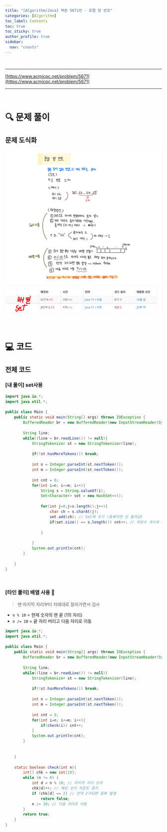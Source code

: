 ```yaml
---
title: "[Algorithm/Java] 백준 5671번 - 호텔 방 번호"
categories: [Algorithm]
toc_label: Contents
toc: true
toc_sticky: true
author_profile: true
sidebar:
  nav: "counts"
---
```


<br>

---

[https://www.acmicpc.net/problem/5671](https://www.acmicpc.net/problem/5671)

---

<br>

# 🔍 문제 풀이

## 문제 도식화

![assets/images/2025/5671.jpg](../../../assets/images/2025/5671.jpg)

![](/assets/images/2025/2025-08-27-10-05-19.png)

<br><br>

# 💻 코드

## 전체 코드

### [내 풀이] set사용

```java
import java.io.*;
import java.util.*;

public class Main {
    public static void main(String[] args) throws IOException {
        BufferedReader br = new BufferedReader(new InputStreamReader(System.in));

        String line;
        while((line = br.readLine()) != null){
            StringTokenizer st = new StringTokenizer(line);

            if(!st.hasMoreTokens()) break;

            int n = Integer.parseInt(st.nextToken());
            int m = Integer.parseInt(st.nextToken());

            int cnt = 0;
            for(int i=n; i<=m; i++){
                String s = String.valueOf(i);
                Set<Character> set = new HashSet<>();

                for(int j=0;j<s.length();j++){
                    char ch = s.charAt(j);
                    set.add(ch); // Set에 추가 (중복이면 안 들어감)
                    if(set.size() == s.length()) cnt++; // 자릿수 개수와 Set 크기 같으면 중복 없음

                }

            }
            System.out.println(cnt);
        }

    }
}

```

<br>

### [타인 풀이] 배열 사용 📌

> 맨 마지막 자리부터 차례대로 잘라가면서 검사

- `n % 10` = 현재 숫자의 맨 끝 (1의 자리)
- `n /= 10` = 끝 자리 버리고 다음 자리로 이동

```java
import java.io.*;
import java.util.*;

public class Main {
    public static void main(String[] args) throws IOException {
        BufferedReader br = new BufferedReader(new InputStreamReader(System.in));

        String line;
        while((line = br.readLine()) != null){
            StringTokenizer st = new StringTokenizer(line);

            if(!st.hasMoreTokens()) break;

            int n = Integer.parseInt(st.nextToken());
            int m = Integer.parseInt(st.nextToken());

            int cnt = 0;
            for(int i=n; i<=m; i++){
                if(check(i)) cnt++;
            }
            System.out.println(cnt);
        }


    }

    static boolean check(int n){
        int[] chk = new int[10];
        while (n != 0) {
            int d = n % 10; // 마지막 자리 숫자
            chk[d]++; // 해당 숫자 카운트 증가
            if (chk[d] == 2) // 만약 2가되면 중복 발생
                return false;
            n /= 10; // 다음 자리로 이동
        }
        return true;
    }
}
```

<br>
